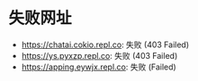 # 失败网址
- https://chatai.cokio.repl.co: 失败 (403
Failed)
- https://ys.pyxzp.repl.co: 失败 (403
Failed)
- https://apping.eywjx.repl.co: 失败 (Failed)
